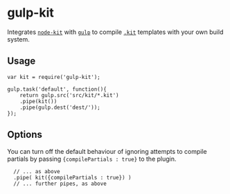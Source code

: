 # gulp-kit
Integrates [`node-kit`](https://github.com/jeremyworboys/node-kit) 
with [`gulp`](http://gulpjs.com/) to compile 
[`.kit`](http://incident57.com/codekit/help.html#kit) templates 
with your own build system.

## Usage
    
    var kit = require('gulp-kit');

    gulp.task('default', function(){
        return gulp.src('src/kit/*.kit')
        .pipe(kit())
        .pipe(gulp.dest('dest/'));
    });

## Options
You can turn off the default behaviour of
ignoring attempts to compile partials by 
passing `{compilePartials : true}` to the
plugin.

      // ... as above
      .pipe( kit({compilePartials : true}) )
      // ... further pipes, as above
    
